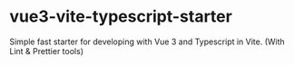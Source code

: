 # vue3-vite-typescript-starter
Simple fast starter for developing with Vue 3 and Typescript in Vite. (With Lint &amp; Prettier tools)
